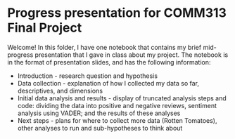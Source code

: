 # Progress presentation for COMM313 Final Project

Welcome! In this folder, I have one notebook that contains my brief mid-progress presentation that I gave in class about my project. The notebook is in the format of presentation slides, and has the following information: 

* Introduction - research question and hypothesis
* Data collection - explanation of how I collected my data so far, descriptives, and dimensions
* Initial data analysis and results - display of truncated analysis steps and code: dividing the data into positive and negative reviews, sentiment analysis using VADER; and the results of these analyses
* Next steps - plans for where to collect more data (Rotten Tomatoes), other analyses to run and sub-hypotheses to think about